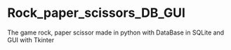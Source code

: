 # Rock_paper_scissors_DB_GUI
The game rock, paper scissor made in python with DataBase in SQLite and GUI with Tkinter
